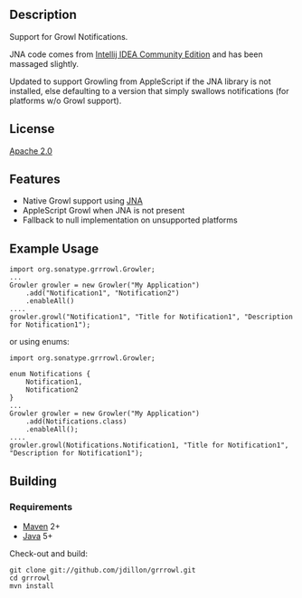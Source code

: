 Description
-----------

Support for Growl Notifications.

JNA code comes from [Intellij IDEA Community Edition](http://www.jetbrains.org/display/IJOS/Home)
and has been massaged slightly.

Updated to support Growling from AppleScript if the JNA library is not installed, else defaulting
to a version that simply swallows notifications (for platforms w/o Growl support).

License
-------

[Apache 2.0](http://www.apache.org/licenses/LICENSE-2.0.html)

Features
--------

* Native Growl support using [JNA](https://jna.dev.java.net)
* AppleScript Growl when JNA is not present
* Fallback to null implementation on unsupported platforms

Example Usage
-------------

    import org.sonatype.grrrowl.Growler;
    ...
    Growler growler = new Growler("My Application")
        .add("Notification1", "Notification2")
        .enableAll()
    ....
    growler.growl("Notification1", "Title for Notification1", "Description for Notification1");

or using enums:

    import org.sonatype.grrrowl.Growler;
    
    enum Notifications {
        Notification1,
        Notification2 
    }
    ...
    Growler growler = new Growler("My Application")
        .add(Notifications.class)
        .enableAll();
    ....
    growler.growl(Notifications.Notification1, "Title for Notification1", "Description for Notification1");

Building
--------

### Requirements

* [Maven](http://maven.apache.org) 2+
* [Java](http://java.sun.com/) 5+

Check-out and build:

    git clone git://github.com/jdillon/grrrowl.git
    cd grrrowl
    mvn install
